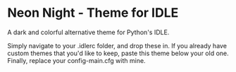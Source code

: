 Neon Night - Theme for IDLE
=====================

A dark and colorful alternative theme for Python's IDLE.

Simply navigate to your .idlerc folder, and drop these in. If you already have custom themes that you'd like to keep, paste this theme below your old one. Finally, replace your config-main.cfg with mine.
